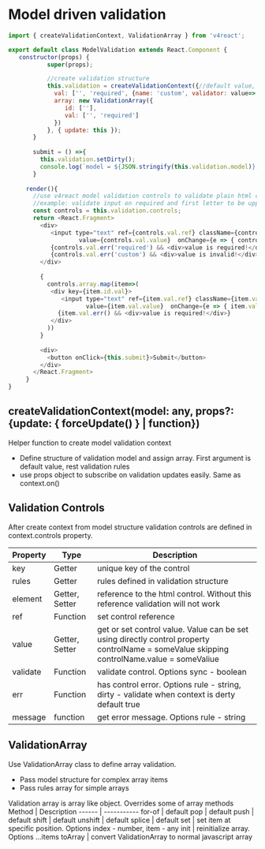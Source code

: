 # Model driven validation

```javascript
import { createValidationContext, ValidationArray } from 'v4react';

export default class ModelValidation extends React.Component {
   constructor(props) {
           super(props);

           //create validation structure
           this.validation = createValidationContext({//default value, validation rules
             val: ['', 'required', {name: 'custom', validator: value=>!value || value[0] === value[0].toUpperCase()}], 
             array: new ValidationArray({
                id: [''],
                val: ['', 'required']
             })
           }, { update: this });
       }
       
       submit = () =>{
         this.validation.setDirty();
         console.log(`model = ${JSON.stringify(this.validation.model)}, isValid = ${this.validation.isValid()}`);
       }
       
     render(){
       //use v4react model validation controls to validate plain html components.
       //example: validate input on required and first letter to be uppercase.
       const controls = this.validation.controls;
       return <React.Fragment>
         <div>
            <input type="text" ref={controls.val.ref} className={controls.val.err()? 'is-invalid' : ''}
                    value={controls.val.value}  onChange={e => { controls.val = e.target.value; }} />
            {controls.val.err('required') && <div>value is required!</div>}
            {controls.val.err('custom') && <div>value is invalid!</div>}
         </div>
         
         {
           controls.array.map(item=>(
            <div key={item.id.val}>
               <input type="text" ref={item.val.ref} className={item.val.err()? 'is-invalid' : ''}
                      value={item.val.value}  onChange={e => { item.val = e.target.value; }} />
              {item.val.err() && <div>value is required!</div>}
            </div>
           ))
         }
         
         <div>
           <button onClick={this.submit}>Submit</button>
         </div>
       </React.Fragment>
     }
}
```



## createValidationContext(model: any, props?: {update: { forceUpdate() } | function})
Helper function to create model validation context
  * Define structure of validation model and assign array. First argument is default value, rest validation rules
  * use props object to subscribe on validation updates easily. Same as context.on()

## Validation Controls
After create context from model structure validation controls are defined in context.controls property. 

Property | Type | Description
-------- | ---- | -----------
key | Getter | unique key of the control
rules | Getter | rules defined in validation structure
element | Getter, Setter | reference to the html control. Without this reference validation will not work
ref | Function | set control reference
value | Getter, Setter | get or set control value. Value can be set using directly control property controlName = someValue skipping controlName.value = someValiue
validate | Function | validate control. Options sync - boolean
err | Function | has control error. Options rule - string, dirty - validate when context is derty default true
message | function | get error message. Options rule - string

## ValidationArray
Use ValidationArray class to define array validation.
   * Pass model structure for complex array items
   * Pass rules array for simple arrays
   
Validation array is array like object. Overrides some of array methods
Method | Description
------ | -----------
for-of | default
pop | default
push | default
shift | default
unshift | default
splice | default
set | set item at specific position. Options index - number, item - any
init | reinitialize array. Options ...items
toArray | convert ValidationArray to normal javascript array

